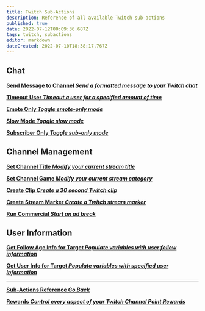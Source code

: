 ```yaml
---
title: Twitch Sub-Actions
description: Reference of all available Twitch sub-actions
published: true
date: 2022-07-12T00:09:36.687Z
tags: twitch, subactions
editor: markdown
dateCreated: 2022-07-10T18:38:17.767Z
---
```



## Chat
<section class="btn-grid my-5">
  
  [<i class="mdi mdi-comment text--twitch"></i>**Send Message to Channel *Send a formatted message to your Twitch chat***](/en/Sub-Actions/Twitch/Send-Message-To-Channel)
  
  [<i class="mdi mdi-account-tie-voice-off text--twitch"></i>**Timeout User *Timeout a user for a specified amount of time***](/en/Sub-Actions/Twitch/Timeout-User)
  
  [<i class="mdi mdi-emoticon text--twitch"></i>**Emote Only *Toggle emote-only mode***](/en/Sub-Actions/Twitch/Emote-Only)
  
  [<i class="mdi mdi-speedometer-slow text--twitch"></i>**Slow Mode *Toggle slow mode***](/en/Sub-Actions/Twitch/Slow-Mode)
  
  [<i class="mdi mdi-account-lock text--twitch"></i>**Subscriber Only *Toggle sub-only mode***](/en/Sub-Actions/Twitch/Subscriber-Only)

</section>

## Channel Management
<section class="btn-grid my-5">
  
  [<i class="mdi mdi-format-title text--twitch"></i>**Set Channel Title *Modify your current stream title***](/en/Sub-Actions/Twitch/Set-Title)
  
  [<i class="mdi mdi-gamepad text--twitch"></i>**Set Channel Game *Modify your current stream category***](/en/Sub-Actions/Twitch/Set-Channel-Game)
    
  [<i class="mdi mdi-clipboard-play text--twitch"></i> **Create Clip *Create a 30 second Twitch clip***](/en/Sub-Actions/Twitch/Create-Clip)
  
  [<i class="mdi mdi-bookmark text--twitch"></i>**Create Stream Marker *Create a Twitch stream marker***](/en/Sub-Actions/Twitch/Create-Stream-Marker)
  
  [<i class="mdi mdi-television-classic text--twitch"></i>**Run Commercial *Start an ad break***](/en/Sub-Actions/Twitch/Emote-Only)

</section>

## User Information
<section class="btn-grid my-5">
    

  [<i class="mdi mdi-account-heart text--twitch"></i>**Get Follow Age Info for Target *Populate variables with user follow information***](/en/Sub-Actions/Twitch/Get-Follow-Age)
  
  [<i class="mdi mdi-account text--twitch"></i>**Get User Info for Target *Populate variables with specified user information***](/en/Sub-Actions/Twitch/Get-User-Info-for-Target)

</section>

---

<section class="btn-grid my-5">
    
  [<i class="mdi mdi-chevron-left"></i>**Sub-Actions Reference *Go Back***](/en/Sub-Actions)
  
  [<i class="mdi mdi-twitch text--twitch"></i>**Rewards *Control every aspect of your Twitch Channel Point Rewards***](/en/Sub-Actions/Rewards)
  
</section>